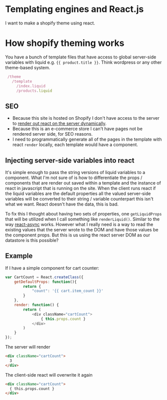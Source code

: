 # Templating engines and React.js

I want to make a shopify theme using react.

# How shopify theming works

You have a bunch of template files that have access to global server-side variables with liquid e.g. `{{ product.title }}`. Think wordpress or any other theme-based system.

```js
 /theme
   /template
     /index.liquid
     /products.liquid
```

## SEO

* Because this site is hosted on Shopify I don't have access to the server to [render out react on the server dynamically](https://github.com/mhart/react-server-example#example).
* Because this is an e-commerce store I can't have pages not be rendered server side, for SEO reasons.
* I need to programmatically generate all of the pages in the template with react `render` locally, each template would have a component.

## Injecting server-side variables into react

It's simple enough to pass the string versions of liquid variables to a component. What I'm not sure of is how to differentiate the props / components that are render out saved within a template and the instance of react in javascript that is running on the site. When the client runs react if the liquid variables are the default properties all the valued server-side variables will be converted to their string / variable counterpart this isn't what we want. React doesn't have the data, this is bad.

To fix this I thought about having two sets of properties, one `getLiquidProps` that will be utilized when I call something like `renderLiquid()`. Similar to the way [react-async](https://github.com/andreypopp/react-async#rendering-async-components-on-server-with-fetched-async-state) works. However what I really need is a way to read the existing values that the server wrote to the DOM and have those values be the component props. But this is us using the react server DOM as our datastore is this possible?

## Example

If I have a simple component for cart counter:

```js
var CartCount = React.createClass({
    getDefaultProps: function(){
     	return {
     		"count": '{{ cart.item_count }}'
     	}
    },
    render: function() {
        return (
            <div className="cartCount">
                { this.props.count }
            </div>
        )
    }
});
```

The server will render 

```html
<div className="cartCount">
  3
</div>
```

The client-side react will overwrite it again

```html
<div className="cartCount">
  { this.props.count }
</div>
```

